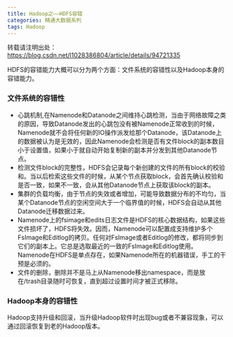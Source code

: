 ```yaml
---
title: Hadoop之——HDFS容错
categories: 精通大数据系列
tags: Hadoop
---
```

转载请注明出处：https://blog.csdn.net/l1028386804/article/details/94721335

HDFS的容错能力大概可以分为两个方面：文件系统的容错性以及Hadoop本身的容错能力。

### 文件系统的容错性

  * 心跳机制,在Namenode和Datanode之间维持心跳检测，当由于网络故障之类的原因，导致Datanode发出的心跳包没有被Namenode正常收到的时候，Namenode就不会将任何新的IO操作派发给那个Datanode，该Datanode上的数据被认为是无效的，因此Namenode会检测是否有文件block的副本数目小于设置值，如果小于就自动开始复制新的副本并分发到其他Datanode节点。
  * 检测文件block的完整性，HDFS会记录每个新创建的文件的所有block的校验和。当以后检索这些文件的时候，从某个节点获取block，会首先确认校验和是否一致，如果不一致，会从其他Datanode节点上获取该block的副本。
  * 集群的负载均衡，由于节点的失效或者增加，可能导致数据分布的不均匀，当某个Datanode节点的空闲空间大于一个临界值的时候，HDFS会自动从其他Datanode迁移数据过来。
  * Namenode上的fsimage和edits日志文件是HDFS的核心数据结构，如果这些文件损坏了，HDFS将失效。因而，Namenode可以配置成支持维护多个FsImage和Editlog的拷贝。任何对FsImage或者Editlog的修改，都将同步到它们的副本上。它总是选取最近的一致的FsImage和Editlog使用。Namenode在HDFS是单点存在，如果Namenode所在的机器错误，手工的干预是必须的。
  * 文件的删除，删除并不是马上从Namenode移出namespace，而是放在/trash目录随时可恢复，直到超过设置时间才被正式移除。

### Hadoop本身的容错性

Hadoop支持升级和回滚，当升级Hadoop软件时出现bug或者不兼容现象，可以通过回滚恢复到老的Hadoop版本。

